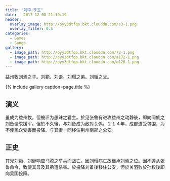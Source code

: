 ```yaml
---
title: "刘璋·季玉"
date:   2017-12-08 21:19:19
header:
  overlay_image: http://oyy3dtfqo.bkt.clouddn.com/s3-1.png
  overlay_filter: 0.5
categories:
  - Games
  - Sango
gallery:
  - image_path: http://oyy3dtfqo.bkt.clouddn.com/72-1.png
  - image_path: http://oyy3dtfqo.bkt.clouddn.com/a172-1.png
  - image_path: http://oyy3dtfqo.bkt.clouddn.com/a126-1.png
---
```


益州牧刘焉之子。刘範、刘诞、刘瑁之弟。刘循之父。

{% include gallery caption=page.title %}

## 演义

虽成为益州牧，但被评为愚昧之君主。於见张鲁有进攻益州之动静後，即向同族之刘备请求援军。但於不久後，与刘备成为敌对关係。２１４年，成都遭受包围，为不使民众受害而投降。与其妻一同移住荆州南郡之公安。

## 正史

其兄刘範、刘诞响应马腾之举兵而战亡。因刘瑁病亡故继承刘焉之位。因不遵从张鲁命令，致使其母及其弟遭杀害。於投降刘备後移住公安，但於关羽败於孙权後即向吴国投降。